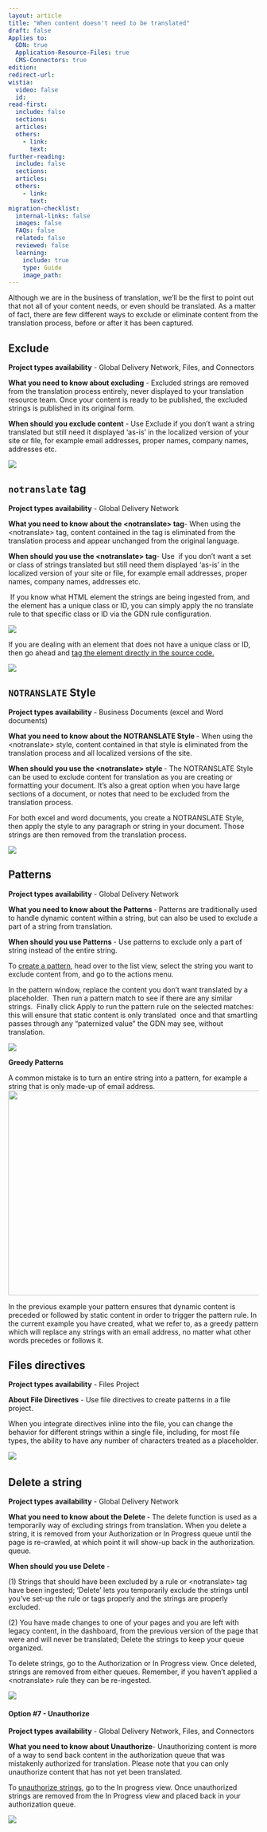 ```yaml
---
layout: article
title: "When content doesn't need to be translated"
draft: false
Applies to:
  GDN: true
  Application-Resource-Files: true
  CMS-Connectors: true
edition:
redirect-url:
wistia:
  video: false
  id:
read-first:
  include: false
  sections:
  articles:
  others:
    - link:
      text:
further-reading:
  include: false
  sections:
  articles:
  others:
    - link:
      text:
migration-checklist:
  internal-links: false
  images: false
  FAQs: false
  related: false
  reviewed: false
  learning:
    include: true
    type: Guide
    image_path: 
---
```



Although we are in the business of translation, we’ll be the first to point out that not all of your content needs, or even should be translated. As a matter of fact, there are few different ways to exclude or eliminate content from the translation process, before or after it has been captured.&nbsp;

## Exclude

**Project types availability** - Global Delivery Network, Files, and Connectors

**What you need to know about excluding** - Excluded strings are removed from the translation process entirely, never displayed to your translation resource team. Once your content is ready to be published, the excluded strings is published in its original form.

**When should you exclude content** - Use Exclude if you don’t want a string translated but still need it displayed ‘as-is’ in the localized version of your site or file, for example email addresses, proper names, company names, addresses etc.&nbsp;

![](/uploads/versions/exclude-1---x----1176-654x---.png)

## `notranslate` tag

**Project types availability** - Global Delivery Network

**What you need to know about the &lt;notranslate&gt; tag**- When using the &lt;notranslate&gt; tag, content contained in the tag is eliminated from the translation process and appear unchanged from the original language.

**When should you use the &lt;notranslate&gt; tag**- Use&nbsp; if you don’t want a set or class of strings translated but still need them displayed ‘as-is’ in the localized version of your site or file, for example email addresses, proper names, company names, addresses etc.&nbsp;

&nbsp;If you know what HTML element the strings are being ingested from, and the element has a unique class or ID, you can simply apply the no translate rule to that specific class or ID via the GDN rule configuration.&nbsp;

![](/uploads/versions/notranslate-1---x----1671-1038x---.png)

If you are dealing with an element that does not have a unique class or ID, then go ahead and [tag the element directly in the source code](http://docs.smartling.com/pages/supported-file-types/)[.](__notset__)

![](/uploads/versions/example-notranslate--html---x----1176-288x---.png)

## `NOTRANSLATE` Style

**Project types availability** - Business Documents (excel and Word documents)&nbsp;

**What you need to know about the NOTRANSLATE Style&nbsp;**- When using the &lt;notranslate&gt; style, content contained in that style is eliminated from the translation process and all localized versions of the site.&nbsp;

**When should you use the &lt;notranslate&gt; style&nbsp;**- The NOTRANSLATE Style can be used to exclude content for translation as you are creating or formatting your document. It’s also a great option when you have large sections of a document, or notes that need to be excluded from the translation process.

For both excel and word documents, you create a NOTRANSLATE Style, then apply the style to any paragraph or string in your document. Those strings are then removed from the translation process.&nbsp;

![](/uploads/versions/notranslate-style-1---x----1726-723x---.png)

## Patterns

**Project types availability** - Global Delivery Network&nbsp;

**What you need to know about the Patterns&nbsp;**- Patterns are traditionally used to handle dynamic content within a string, but can also be used to exclude a part of a string from translation.&nbsp;

**When should you use Patterns&nbsp;**- Use patterns to exclude only a part of string instead of the entire string.

To [create a pattern](/knowledge-base/articles/create-and-manage-patterns-gdn/), head over to the list view, select the string you want to exclude content from, and go to the actions menu.&nbsp;

In the pattern window, replace the content you don’t want translated by a placeholder.&nbsp; Then run a pattern match to see if there are any similar strings.&nbsp; Finally click Apply to run the pattern rule on the selected matches: this will ensure that static content is only translated&nbsp; once and that smartling passes through any “paternized value” the GDN may see, without translation.&nbsp;

![](/uploads/versions/patterns1---x----837-1413x---.png)

**Greedy Patterns**

<div>A common mistake is to turn an entire string into a pattern, for example a string that is only made-up of email address.&nbsp;</div>

<div><img alt="" width="1176" height="411" src="/uploads/versions/patterns2---x----1176-411x---.png" /></div>

In the previous example your pattern ensures that dynamic content is preceded or followed by static content in order to trigger the pattern rule. In the current example you have created, what we refer to, as a greedy pattern which will replace any strings with an email address, no matter what other words precedes or follows it.&nbsp;

## Files directives&nbsp;

**Project types availability** - Files Project

**About File Directives** - Use file directives to create patterns in a file&nbsp; project.&nbsp;

When you integrate directives inline into the file, you can change the behavior for different strings within a single file, including, for most file types, the ability to have any number of characters treated as a placeholder.

![](/uploads/versions/custom-xml---smartling-slack---x----1014-717x---.png)&nbsp;

## Delete a string

**Project types availability** - Global Delivery Network&nbsp;

**What you need to know about the Delete&nbsp;**- The delete function is used as a temporarily way of excluding strings from translation. When you delete a string, it is removed from your Authorization or In Progress queue until the page is re-crawled, at which point it will show-up back in the authorization. queue.&nbsp;

**When should you use Delete&nbsp;**-

(1) Strings that should have been excluded by a rule or &lt;notranslate&gt; tag have been ingested; ‘Delete’ lets you temporarily exclude the strings until you’ve set-up the rule or tags properly and the strings are properly excluded.&nbsp;

(2) You have made changes to one of your pages and you are left with legacy content, in the dashboard, from the previous version of the page that were and will never be translated; Delete the strings to keep your queue organized.&nbsp;

To delete strings, go to the Authorization or In Progress view. Once deleted, strings are removed from either queues. Remember, if you haven’t applied a &lt;notranslate&gt; rule they can be re-ingested.

![](/uploads/versions/delete1---x----1536-861x---.png)

#### Option #7 - Unauthorize

**Project types availability** - Global Delivery Network, Files, and Connectors

**What you need to know about Unauthorize**- Unauthorizing content is more of a way to send back content in the authorization queue that was mistakenly authorized for translation. Please note that you can only unauthorize content that has not yet been translated.

To [unauthorize strings](/authorize-content-from-the-list-view/), go to the In progress view. Once unauthorized strings are removed from the In Progress view and placed back in your authorization queue.&nbsp;

![](/uploads/versions/unauthorize---x----1509-951x---.png)
